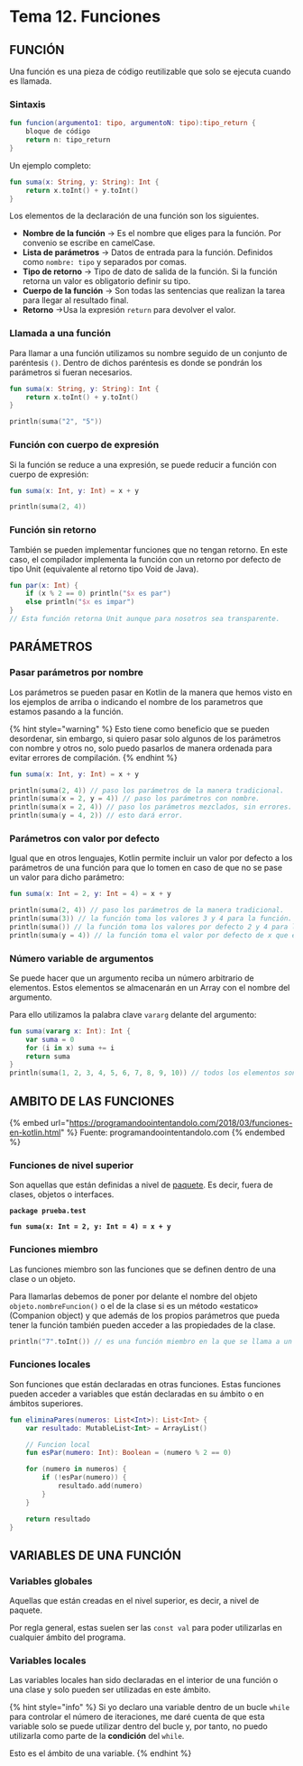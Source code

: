 # Tema 12. Funciones

## FUNCIÓN

Una función es una pieza de código reutilizable que solo se ejecuta cuando es llamada.

### Sintaxis

```kotlin
fun funcion(argumento1: tipo, argumentoN: tipo):tipo_return {
    bloque de código
    return n: tipo_return
}
```

Un ejemplo completo:

```kotlin
fun suma(x: String, y: String): Int {
    return x.toInt() + y.toInt()
}
```

Los elementos de la declaración de una función son los siguientes.

* **Nombre de la función** -> Es el nombre que eliges para la función. Por convenio se escribe en  camelCase.
* **Lista de parámetros** -> Datos de entrada para la función. Definidos como `nombre: tipo` y separados por comas.
* **Tipo de retorno** -> Tipo de dato de salida de la función. Si la función retorna un valor es obligatorio definir su tipo.
* **Cuerpo de la función** -> Son todas las sentencias que realizan la tarea para llegar al resultado final.&#x20;
* **Retorno** ->Usa la expresión `return` para devolver el valor.

### Llamada a una función

Para llamar a una función utilizamos su nombre seguido de un conjunto de paréntesis `()`. Dentro de dichos paréntesis es donde se pondrán los parámetros si fueran necesarios.

```kotlin
fun suma(x: String, y: String): Int {
    return x.toInt() + y.toInt()
}

println(suma("2", "5"))
```

### Función con cuerpo de expresión

Si la función se reduce a una expresión, se puede reducir a función con cuerpo de expresión:

```kotlin
fun suma(x: Int, y: Int) = x + y

println(suma(2, 4))
```

### Función sin retorno

También se pueden implementar funciones que no tengan retorno. En este caso, el compilador implementa la función con un retorno por defecto de tipo Unit (equivalente al retorno tipo Void de Java).

```kotlin
fun par(x: Int) {
    if (x % 2 == 0) println("$x es par")
    else println("$x es impar")
}
// Esta función retorna Unit aunque para nosotros sea transparente.
```

## PARÁMETROS

### Pasar parámetros por nombre

Los parámetros se pueden pasar en Kotlin de la manera que hemos visto en los ejemplos de arriba o indicando el nombre de los parametros que estamos pasando a la función.&#x20;

{% hint style="warning" %}
Esto tiene como beneficio que se pueden desordenar, sin embargo, si quiero pasar solo algunos de los parámetros con nombre y otros no, solo puedo pasarlos de manera ordenada para evitar errores de compilación.
{% endhint %}

```kotlin
fun suma(x: Int, y: Int) = x + y

println(suma(2, 4)) // paso los parámetros de la manera tradicional.
println(suma(x = 2, y = 4)) // paso los parámetros con nombre.
println(suma(x = 2, 4)) // paso los parámetros mezclados, sin errores.
println(suma(y = 4, 2)) // esto dará error.
```

### Parámetros con valor por defecto

Igual que en otros lenguajes, Kotlin permite incluir un valor por defecto a los parámetros de una función para que lo tomen en caso de que no se pase un valor para dicho parámetro:

```kotlin
fun suma(x: Int = 2, y: Int = 4) = x + y

println(suma(2, 4)) // paso los parámetros de la manera tradicional.
println(suma(3)) // la función toma los valores 3 y 4 para la función.
println(suma()) // la función toma los valores por defecto 2 y 4 para la función.
println(suma(y = 4)) // la función toma el valor por defecto de x que es 2.
```

### Número variable de argumentos

Se puede hacer que un argumento reciba un número arbitrario de elementos. Estos elementos se almacenarán en un Array con el nombre del argumento.

Para ello utilizamos la palabra clave `vararg` delante del argumento:

```kotlin
fun suma(vararg x: Int): Int {
    var suma = 0
    for (i in x) suma += i
    return suma
}
println(suma(1, 2, 3, 4, 5, 6, 7, 8, 9, 10)) // todos los elementos son parte de x.
```

## AMBITO DE LAS FUNCIONES

{% embed url="https://programandoointentandolo.com/2018/03/funciones-en-kotlin.html" %}
Fuente: programandoointentandolo.com
{% endembed %}

### Funciones de nivel superior

Son aquellas que están definidas a nivel de [paquete](../curso-basico/kotlin-basico.md#paquetes-e-importaciones).  Es decir, fuera de clases, objetos o interfaces.

<pre class="language-kotlin"><code class="lang-kotlin"><strong>package prueba.test
</strong><strong>
</strong><strong>fun suma(x: Int = 2, y: Int = 4) = x + y
</strong></code></pre>

### Funciones miembro

Las funciones miembro son las funciones que se definen dentro de una clase o un objeto. &#x20;

Para llamarlas debemos de poner por delante el nombre del objeto `objeto.nombreFuncion()` o el de la clase si es un método «estatico» (Companion object) y que además de los propios parámetros que pueda tener la función también pueden acceder a las propiedades de la clase.

```kotlin
println("7".toInt()) // es una función miembro en la que se llama a un objeto
```

### Funciones locales

Son funciones que están declaradas en otras funciones.  Estas funciones pueden acceder a variables que están declaradas en su ámbito o en ámbitos superiores.

```kotlin
fun eliminaPares(numeros: List<Int>): List<Int> {
    var resultado: MutableList<Int> = ArrayList()

    // Funcion local
    fun esPar(numero: Int): Boolean = (numero % 2 == 0)

    for (numero in numeros) {
        if (!esPar(numero)) {
            resultado.add(numero)
        }
    }

    return resultado
}
```

## VARIABLES DE UNA FUNCIÓN

### Variables globales

Aquellas que están creadas en el nivel superior, es decir, a nivel de paquete.&#x20;

Por regla general, estas suelen ser las `const val` para  poder utilizarlas en cualquier ámbito del programa.

### Variables locales

Las variables locales han sido declaradas en el interior de una función o una clase y solo pueden ser utilizadas en este ámbito.

{% hint style="info" %}
Si yo declaro una variable dentro de un bucle `while` para controlar el número de iteraciones, me daré cuenta de que esta variable solo se puede utilizar dentro del bucle y, por tanto, no puedo utilizarla como parte de la **condición** del `while`.

Esto es el ámbito de una variable.&#x20;
{% endhint %}
